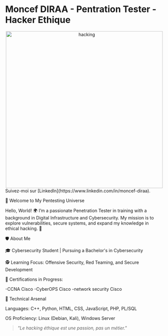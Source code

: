 # Moncef DIRAA - Pentration Tester - Hacker Ethique
<center><img  alt="hacking" width="500" src="https://www.icegif.com/wp-content/uploads/2022/01/icegif-174.gif"></center>
Suivez-moi sur [LinkedIn](https://www.linkedin.com/in/moncef-diraa).

👾 Welcome to My Pentesting Universe

Hello, World! 🌍
I’m a passionate Penetration Tester in training with a background in Digital Infrastructure and Cybersecurity. My mission is to explore vulnerabilities, secure systems, and expand my knowledge in ethical hacking. 🚀

🛡️ About Me

🎓 Cybersecurity Student | Pursuing a Bachelor's in Cybersecurity

🕵️ Learning Focus: Offensive Security, Red Teaming, and Secure Development

📜 Certifications in Progress:

-CCNA Cisco
-CyberOPS Cisco
-network security Cisco

🔧 Technical Arsenal

Languages: C++, Python, HTML, CSS, JavaScript, PHP, PL/SQL

OS Proficiency: Linux (Debian, Kali), Windows Server
 > _"Le hacking éthique est une passion, pas un métier."_
